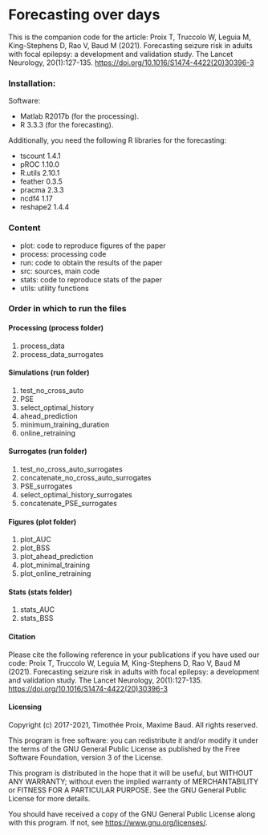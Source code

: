 # Forecasting over days

This is the companion code for the article:
Proix T, Truccolo W, Leguia M, King-Stephens D, Rao V, Baud M (2021). Forecasting seizure risk in adults with focal epilepsy: a development and validation study. The Lancet Neurology, 20(1):127-135. https://doi.org/10.1016/S1474-4422(20)30396-3

### Installation:
Software:
- Matlab R2017b (for the processing).
- R 3.3.3 (for the forecasting).

Additionally, you need the following R libraries for the forecasting:
- tscount 1.4.1
- pROC 1.10.0
- R.utils 2.10.1
- feather 0.3.5
- pracma 2.3.3
- ncdf4 1.17
- reshape2 1.4.4

### Content
- plot: code to reproduce figures of the paper
- process: processing code
- run: code to obtain the results of the paper
- src: sources, main code
- stats: code to reproduce stats of the paper
- utils: utility functions

### Order in which to run the files 

#### Processing (process folder)
1. process_data
2. process_data_surrogates

#### Simulations (run folder)
1. test_no_cross_auto 
2. PSE 
3. select_optimal_history 
4. ahead_prediction 
5. minimum_training_duration 
6. online_retraining 
 
#### Surrogates (run folder)
1. test_no_cross_auto_surrogates 
2. concatenate_no_cross_auto_surrogates 
3. PSE_surrogates
4. select_optimal_history_surrogates 
5. concatenate_PSE_surrogates

#### Figures (plot folder)
1. plot_AUC
2. plot_BSS
3. plot_ahead_prediction
4. plot_minimal_training
5. plot_online_retraining

#### Stats (stats folder)
1. stats_AUC
2. stats_BSS

#### Citation

Please cite the following reference in your publications if you have used our code:
Proix T, Truccolo W, Leguia M, King-Stephens D, Rao V, Baud M (2021). Forecasting seizure risk in adults with focal epilepsy: a development and validation study. The Lancet Neurology, 20(1):127-135. https://doi.org/10.1016/S1474-4422(20)30396-3

#### Licensing

Copyright (c) 2017-2021, Timothée Proix, Maxime Baud. All rights reserved.

This program is free software: you can redistribute it and/or modify
it under the terms of the GNU General Public License as published by
the Free Software Foundation, version 3 of the License.

This program is distributed in the hope that it will be useful,
but WITHOUT ANY WARRANTY; without even the implied warranty of
MERCHANTABILITY or FITNESS FOR A PARTICULAR PURPOSE.  See the
GNU General Public License for more details.

You should have received a copy of the GNU General Public License
along with this program.  If not, see <https://www.gnu.org/licenses/>.